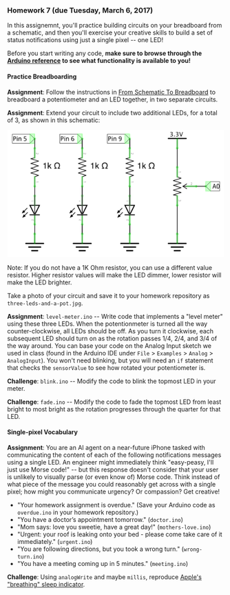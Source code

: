 ### Homework 7 (due Tuesday, March 6, 2017)

In this assignemnt, you'll practice building circuits on your breadboard from a schematic, and then you'll exercise your creative skills to build a set of status notifications using just a single pixel -- one LED!

Before you start writing any code, **make sure to browse through the [Arduino reference](https://www.arduino.cc/reference/en/) to see what functionality is available to you!**

#### Practice Breadboarding

**Assignment**: Follow the instructions in [From Schematic To Breadboard](../schematic-instructions.pdf) to breadboard a potentiometer and an LED together, in two separate circuits.

**Assignment**: Extend your circuit to include two additional LEDs, for a total of 3, as shown in this schematic:

![three LEDs and a potentiometer](../img/leds-and-pot.png)

Note: If you do not have a 1K Ohm resistor, you can use a different value resistor. Higher resistor values will make the LED dimmer, lower resistor will make the LED brighter.

Take a photo of your circuit and save it to your homework repository as `three-leds-and-a-pot.jpg`.

**Assignment**: `level-meter.ino` -- Write code that implements a "level meter" using these three LEDs. When the potentionmeter is turned all the way counter-clockwise, all LEDs should be off. As you turn it clockwise, each subsequent LED should turn on as the rotation passes 1/4, 2/4, and 3/4 of the way around. You can base your code on the Analog Input sketch we used in class (found in the Arduino IDE under `File` > `Examples` > `Analog` > `AnalogInput`). You won't need blinking, but you will need an `if` statement that checks the `sensorValue` to see how rotated your potentiometer is.

**Challenge**: `blink.ino` -- Modify the code to blink the topmost LED in your meter.

**Challenge**: `fade.ino` -- Modify the code to fade the topmost LED from least bright to most bright as the rotation progresses through the quarter for that LED.

#### Single-pixel Vocabulary

**Assignment**: You are an AI agent on a near-future iPhone tasked with communicating the content of each of the following notifications messages using a single LED. An engineer might immediately think "easy-peasy, I'll just use Morse code!" -- but this response doesn't consider that your user is unlikely to visually parse (or even know of) Morse code. Think instead of what piece of the message you could reasonably get across with a single pixel; how might you communicate urgency? Or compassion? Get creative!

- "Your homework assignment is overdue." (Save your Arduino code as `overdue.ino` in your homework repository.)
- "You have a doctor’s appointment tomorrow." (`doctor.ino`)
- "Mom says: love you sweetie, have a great day!" (`mothers-love.ino`)
- "Urgent: your roof is leaking onto your bed - please come take care of it immediately." (`urgent.ino`)
- "You are following directions, but you took a wrong turn." (`wrong-turn.ino`)
- "You have a meeting coming up in 5 minutes." (`meeting.ino`)

**Challenge**: Using `analogWrite` and maybe `millis`, reproduce [Apple's "breathing" sleep indicator](https://www.youtube.com/watch?v=ZT6siXyIjvQ).
